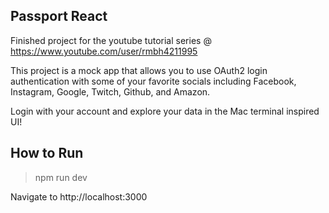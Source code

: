 ## Passport React

Finished project for the youtube tutorial series @ https://www.youtube.com/user/rmbh4211995

This project is a mock app that allows you to use OAuth2 login authentication with some 
of your favorite socials including Facebook, Instagram, Google, Twitch, Github, and Amazon.

Login with your account and explore your data in the Mac terminal inspired UI!

## How to Run

> npm run dev

Navigate to http://localhost:3000 
